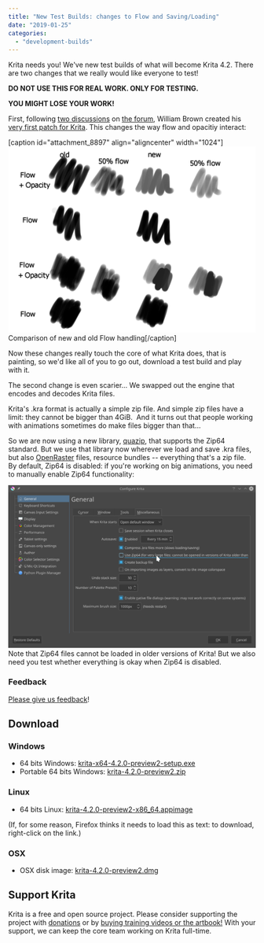 ```yaml
---
title: "New Test Builds: changes to Flow and Saving/Loading"
date: "2019-01-25"
categories: 
  - "development-builds"
---
```


Krita needs you! We've new test builds of what will become Krita 4.2. There are two changes that we really would like everyone to test!

**DO NOT USE THIS FOR REAL WORK. ONLY FOR TESTING.**

**YOU MIGHT LOSE YOUR WORK!**

First, following [two discussions](https://forum.kde.org/viewtopic.php?f=288&t=136165) on [the forum](https://forum.kde.org/viewtopic.php?f=139&t=152017), William Brown created his [very first patch for Krita](https://phabricator.kde.org/D18467). This changes the way flow and opacitiy interact:

\[caption id="attachment\_8897" align="aligncenter" width="1024"\][![](images/image-1024x768.png)](https://krita.org/wp-content/uploads/2019/01/image.png) Comparison of new and old Flow handling\[/caption\]

Now these changes really touch the core of what Krita does, that is painting, so we'd like all of you to go out, download a test build and play with it.

The second change is even scarier... We swapped out the engine that encodes and decodes Krita files.

Krita's .kra format is actually a simple zip file. And simple zip files have a limit: they cannot be bigger than 4GiB.  And it turns out that people working with animations sometimes do make files bigger than that...

So we are now using a new library, [quazip](https://stachenov.github.io/quazip/), that supports the Zip64 standard. But we use that library now wherever we load and save .kra files, but also [OpenRaster](https://www.openraster.org/) files, resource bundles -- everything that's a zip file. By default, Zip64 is disabled: if you're working on big animations, you need to manually enable Zip64 functionality:

[![](images/zip64.png)](https://krita.org/wp-content/uploads/2019/01/zip64.png)Note that Zip64 files cannot be loaded in older versions of Krita! But we also need you test whether everything is okay when Zip64 is disabled.

### Feedback

[Please give us feedback](https://docs.google.com/forms/d/1TsmYcfM6Gp9FOAl9ybSPRM5sOdaztwaTvjoboaIq4Ec)!

## Download

### Windows

- 64 bits Windows: [krita-x64-4.2.0-preview2-setup.exe](https://download.kde.org/unstable/krita/4.2.0-preview2/krita-4.2.0-preview2-setup.exe)
- Portable 64 bits Windows: [krita-4.2.0-preview2.zip](https://download.kde.org/unstable/krita/4.2.0-preview2/krita-4.2.0-preview2.zip)

### Linux

- 64 bits Linux: [krita-4.2.0-preview2-x86\_64.appimage](https://download.kde.org/unstable/krita/4.2.0-preview2/krita-4.2.0-preview2.appimage)

(If, for some reason, Firefox thinks it needs to load this as text: to download, right-click on the link.)

### OSX

- OSX disk image: [krita-4.2.0-preview2.dmg](https://download.kde.org/unstable/krita/4.2.0-preview2/krita-4.2.0-preview2.dmg)

## Support Krita

Krita is a free and open source project. Please consider supporting the project with [donations](https://krita.org/en/support-us/donations/) or by [buying training videos or the artbook!](https://krita.org/en/support-us/shop) With your support, we can keep the core team working on Krita full-time.
